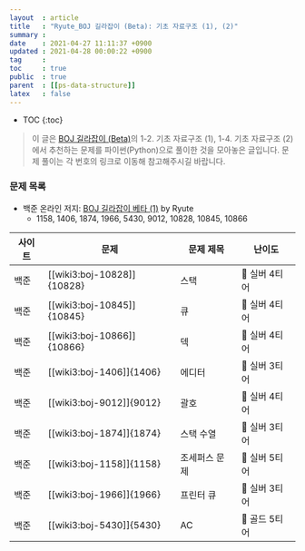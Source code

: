 ```yaml
---
layout  : article
title   : "Ryute_BOJ 길라잡이 (Beta): 기초 자료구조 (1), (2)"
summary : 
date    : 2021-04-27 11:11:37 +0900
updated : 2021-04-28 00:00:22 +0900
tag     : 
toc     : true
public  : true
parent  : [[ps-data-structure]]
latex   : false
---
```

* TOC
{:toc}

> 이 글은 [BOJ 길라잡이 (Beta)](https://ryute.tistory.com/33)의 1-2. 기초 자료구조 (1), 1-4. 기초 자료구조 (2)에서 추천하는 문제를 파이썬(Python)으로 풀이한 것을 모아놓은 글입니다. 문제 풀이는 각 번호의 링크로 이동해 참고해주시길 바랍니다.

### 문제 목록

* 백준 온라인 저지: [BOJ 길라잡이 베타 (1)](https://www.acmicpc.net/workbook/view/2418) by Ryute
    * 1158, 1406, 1874, 1966, 5430, 9012, 10828, 10845, 10866

| 사이트 | 문제                       | 문제 제목     | 난이도        |
| ------ | -------------------------- | ------------- | ------------- |
| 백준   | [[wiki3:boj-10828]]{10828} | 스택          | 🥈 실버 4티어 |
| 백준   | [[wiki3:boj-10845]]{10845} | 큐            | 🥈 실버 4티어 |
| 백준   | [[wiki3:boj-10866]]{10866} | 덱            | 🥈 실버 4티어 |
| 백준   | [[wiki3:boj-1406]]{1406}   | 에디터        | 🥈 실버 3티어 |
| 백준   | [[wiki3:boj-9012]]{9012}   | 괄호          | 🥈 실버 4티어 |
| 백준   | [[wiki3:boj-1874]]{1874}   | 스택 수열     | 🥈 실버 3티어 |
| 백준   | [[wiki3:boj-1158]]{1158}   | 조세퍼스 문제 | 🥈 실버 5티어 |
| 백준   | [[wiki3:boj-1966]]{1966}   | 프린터 큐     | 🥈 실버 3티어 |
| 백준   | [[wiki3:boj-5430]]{5430}   | AC            | 🥇 골드 5티어 |
